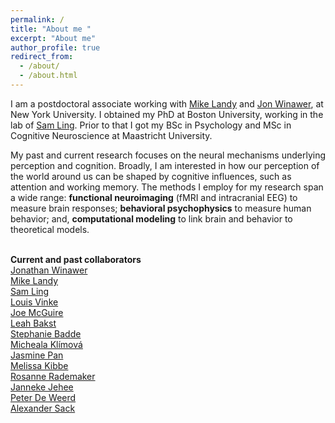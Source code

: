 ```yaml
---
permalink: /
title: "About me "
excerpt: "About me"
author_profile: true
redirect_from: 
  - /about/
  - /about.html
---
```


I am a postdoctoral associate working with [Mike Landy](https://wp.nyu.edu/landylab/) and [Jon Winawer](https://wp.nyu.edu/winawerlab/), at New York University. I obtained my PhD at Boston University, working in the lab of [Sam Ling](https://sites.bu.edu/vision/). Prior to that I got my BSc in Psychology and MSc in Cognitive Neuroscience at Maastricht University. 

My past and current research focuses on the neural mechanisms underlying perception and cognition. Broadly, I am interested in how our perception of the world around us can be shaped by cognitive influences, such as attention and working memory. The methods I employ for my research span a wide range: **functional neuroimaging** (fMRI and intracranial EEG) to measure brain responses; **behavioral psychophysics** to measure human behavior; and, **computational modeling** to link brain and behavior to theoretical models. 


<br/>**Current and past collaborators** 
<br/>[Jonathan Winawer](https://wp.nyu.edu/winawerlab/)
<br/>[Mike Landy](https://wp.nyu.edu/landylab/)
<br/>[Sam Ling](https://sites.bu.edu/vision/)
<br/>[Louis Vinke](https://scholar.google.com/citations?user=aZly_KAAAAAJ&hl=en)
<br/>[Joe McGuire](https://sites.bu.edu/cdlab/)
<br/>[Leah Bakst](https://leahbakst.com/)
<br/>[Stephanie Badde](https://sites.tufts.edu/multisensory/)
<br/>[Micheala Klímová](https://sites.bu.edu/vision/profile/michaela-klimova/)
<br/>[Jasmine Pan](https://sites.bu.edu/vision/profile/jasmine-pan/)
<br/>[Melissa Kibbe](https://www.bu.edu/cdl/developing-minds-lab/)
<br/>[Rosanne Rademaker](https://www.rademakerlab.com/)
<br/>[Janneke Jehee](http://www.jeheelab.org/)
<br/>[Peter De Weerd](http://www.deweerdlab.com/)
<br/>[Alexander Sack](https://www.maastrichtuniversity.nl/a.sack)
